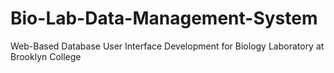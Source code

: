 # Bio-Lab-Data-Management-System
Web-Based Database User Interface Development for Biology Laboratory at Brooklyn College 
